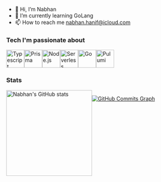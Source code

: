 - 👋 Hi, I’m Nabhan
- 🌱 I’m currently learning GoLang
- 📫 How to reach me <nabhan.hanif@icloud.com>

### Tech I'm passionate about
<div style="display: flex;">
  <a href="https://www.typescriptlang.org"><img src="https://raw.githubusercontent.com/danielcranney/readme-generator/main/public/icons/skills/typescript-colored.svg" width="48" height="48" alt="Typescript" /></a>
  <a href="https://prisma.io"><img src="https://www.prisma.io/images/favicon-32x32.png" width="48" height="48" alt="Prisma" /></a>
<a href="https://nodejs.org"><img src="https://nodejs.org/favicon.ico" width="48" height="48" alt="Node.js" /></a>
<a href="https://serverless.com"><img src="https://serverless.com/favicon.ico" width="48" height="48" alt="Serverless Framework" /></a>
<a href="https://go.dev"><img src="https://go.dev/favicon.ico" width="48" height="48" alt="Go" /></a>
<a href="https://pulumi.com"><img src="https://pulumi.com/favicon.ico" width="48" height="48" alt="Pulumi" /></a>
</div>

### Stats

<div style="display: flex;"> 
  <img src="https://github-readme-stats-six-sigma-78.vercel.app/api?username=nabhanh&show_icons=true&hide=&count_private=true&title_color=0891b2&text_color=e4e4e7&icon_color=0891b2&bg_color=3f3f46&hide_border=true&show_icons=true" alt="Nabhan's GitHub stats" height="229" />
    

<a href="http://www.github.com/nabhanh"><img src="https://github-readme-activity-graph.vercel.app/graph?username=nabhanh&theme=react-dark&hide_border=true&custom_title=GitHub%20Commits%20Graph" alt="GitHub Commits Graph" /></a>
</div>

<!---
nabhanh/nabhanh is a ✨ special ✨ repository because its `README.md` (this file) appears on your GitHub profile.
You can click the Preview link to take a look at your changes.
--->
